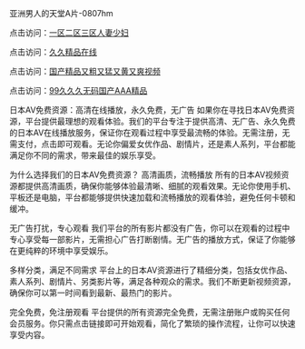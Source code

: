 亚洲男人的天堂A片-0807hm

点击访问：<a href="https://heiliaoxwd5i8.pages.dev">一区二区三区人妻少妇</a>

点击访问：<a href="https://heiliaowt0d7p.pages.dev">久久精品在线</a>

点击访问：<a href="https://heiliao2dmwwy.pages.dev">国产精品又粗又猛又黄又爽视频</a>

点击访问：<a href="https://heiliaoow5kzm.pages.dev">99久久久无码国产AAA精品</a>

日本AV免费资源：高清在线播放，永久免费，无广告
如果你在寻找日本AV免费资源，平台提供最理想的观看体验。我们的平台专注于提供高清、无广告、永久免费的日本AV在线播放服务，保证你在观看过程中享受最流畅的体验。无需注册，无需支付，点击即可观看。无论你偏爱女优作品、剧情片，还是素人系列，平台都能满足你不同的需求，带来最佳的娱乐享受。

为什么选择我们的日本AV免费资源？
高清画质，流畅播放
所有的日本AV视频资源都提供高清画质，确保你能够体验最清晰、细腻的观看效果。无论你使用手机、平板还是电脑，平台都能够提供快速加载和流畅播放的观看体验，避免任何卡顿和缓冲。

无广告打扰，专心观看
我们平台的所有影片都没有广告，你可以在观看的过程中专心享受每一部影片，无需担心广告打断剧情。无广告的播放方式，保证了你能够在更纯粹的环境中享受娱乐。

多样分类，满足不同需求
平台上的日本AV资源进行了精细分类，包括女优作品、素人系列、剧情片、另类影片等，满足各种观众的需求。我们不断更新视频资源，确保你可以第一时间看到最新、最热门的影片。

完全免费，免注册观看
平台提供的所有资源完全免费，无需注册账户或购买任何会员服务。你只需点击链接即可开始观看，简化了繁琐的操作流程，让你可以快速享受内容。

<span style="display:none;">[Canonical link](https://github.com/xlin156/34568 ）</span>
